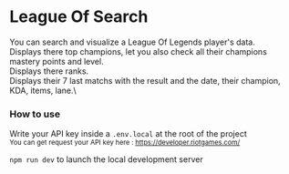# League Of Search

You can search and visualize a League Of Legends player's data.\
Displays there top champions, let you also check all their champions mastery points and level.\
Displays there ranks.\
Displays their 7 last matchs with the result and the date, their champion, KDA, items, lane.\

### How to use

Write your API key inside a `.env.local` at the root of the project\
<sub>You can get request your API key here : https://developer.riotgames.com/</sub>

`npm run dev` to launch the local development server
